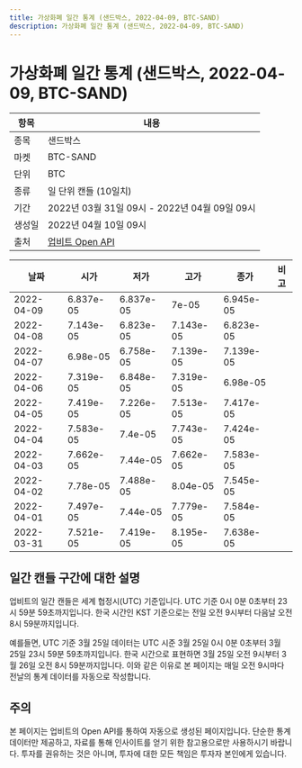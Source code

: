 ```yaml
---
title: 가상화폐 일간 통계 (샌드박스, 2022-04-09, BTC-SAND)
description: 가상화폐 일간 통계 (샌드박스, 2022-04-09, BTC-SAND)
---
```



가상화폐 일간 통계 (샌드박스, 2022-04-09, BTC-SAND)
===

|항목|내용|
|--|--|
|종목|샌드박스|
|마켓|BTC-SAND|
|단위|BTC|
|종류|일 단위 캔들 (10일치)|
|기간|2022년 03월 31일 09시 - 2022년 04월 09일 09시|
|생성일|2022년 04월 10일 09시|
|출처|[업비트 Open API](https://docs.upbit.com)|


|날짜|시가|저가|고가|종가|비고|
|--|--|--|--|--|--|
|2022-04-09|6.837e-05|6.837e-05|7e-05|6.945e-05|    |
|2022-04-08|7.143e-05|6.823e-05|7.143e-05|6.823e-05|    |
|2022-04-07|6.98e-05|6.758e-05|7.139e-05|7.139e-05|    |
|2022-04-06|7.319e-05|6.848e-05|7.319e-05|6.98e-05|    |
|2022-04-05|7.419e-05|7.226e-05|7.513e-05|7.417e-05|    |
|2022-04-04|7.583e-05|7.4e-05|7.743e-05|7.424e-05|    |
|2022-04-03|7.662e-05|7.44e-05|7.662e-05|7.583e-05|    |
|2022-04-02|7.78e-05|7.488e-05|8.04e-05|7.545e-05|    |
|2022-04-01|7.497e-05|7.44e-05|7.779e-05|7.584e-05|    |
|2022-03-31|7.521e-05|7.419e-05|8.195e-05|7.638e-05|    |


일간 캔들 구간에 대한 설명
---


업비트의 일간 캔들은 세계 협정시(UTC) 기준입니다. 
UTC 기준 0시 0분 0초부터 23시 59분 59초까지입니다. 
한국 시간인 KST 기준으로는 전일 오전 9시부터 다음날 오전 8시 59분까지입니다. 


예를들면, UTC 기준 3월 25일 데이터는 UTC 시준 3월 25일 0시 0분 0초부터 3월 25일 23시 59분 59초까지입니다. 
한국 시간으로 표현하면 3월 25일 오전 9시부터 3월 26일 오전 8시 59분까지입니다. 
이와 같은 이유로 본 페이지는 매일 오전 9시마다 전날의 통계 데이터를 자동으로 작성합니다. 


주의
---


본 페이지는 업비트의 Open API를 통하여 자동으로 생성된 페이지입니다. 
단순한 통계 데이터만 제공하고, 자료를 통해 인사이트를 얻기 위한 참고용으로만 사용하시기 바랍니다. 
투자를 권유하는 것은 아니며, 투자에 대한 모든 책임은 투자자 본인에게 있습니다. 
